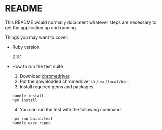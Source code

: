 # README

This README would normally document whatever steps are necessary to get the
application up and running.

Things you may want to cover:

* Ruby version

  2.3.1

* How to run the test suite
  1. Download [chromedriver](https://sites.google.com/a/chromium.org/chromedriver/downloads).
  2. Put the downloaded chromedriver in `/usr/local/bin`.
  3. Install required gems and packages.
    ```
    bundle install
    npm install
    ```
  4. You can run the test with the following command.
    ```
    npm run build:test
    bundle exec rspec
    ```
